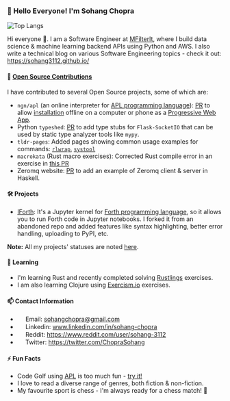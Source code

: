 ### 👋 Hello Everyone! I'm Sohang Chopra
<!--
Commenting this out because it's showing bad score right now :(

[![Sohang's GitHub stats](https://github-readme-stats.vercel.app/api?username=sohang3112&show_icons=true&theme=gruvbox_light&hide=ipynb)](https://github.com/anuraghazra/github-readme-stats)
-->

![Top Langs](https://github-readme-stats.vercel.app/api/top-langs/?username=sohang3112&hide=html,scss,markdown,shell,jupyter%20notebook&layout=compact&theme=gruvbox_light)

Hi everyone 👋. I am a Software Engineer at [MFilterIt](https://www.mfilterit.com/), where I build data science & machine learning backend APIs using Python and AWS. 
I also write a technical blog on various Software Engineering topics - check it out: https://sohang3112.github.io/

#### 👯 [Open Source Contributions](https://github.com/search?q=author%3Asohang3112%20is%3Apr%20is%3Amerged&type=pullrequests)
I have contributed to several Open Source projects, some of which are:
- `ngn/apl` (an online interpreter for [APL programming language](https://en.wikipedia.org/wiki/APL_(programming_language))): [PR](https://github.com/abrudz/ngn-apl/pull/3) to allow [installation](https://support.google.com/chrome/answer/9658361?hl=en&co=GENIE.Platform%3DDesktop) offline on a computer or phone as a [Progressive Web App](https://developer.mozilla.org/en-US/docs/Web/Progressive_web_apps).
- Python `typeshed`: [PR](https://github.com/python/typeshed/pull/10735) to add type stubs for `Flask-SocketIO` that can be used by static type analyzer tools like `mypy`.
- `tldr-pages`: Added pages showing common usage examples for commands: [`rlwrap`](https://github.com/tldr-pages/tldr/pull/11941), [`systool`](https://github.com/tldr-pages/tldr/pull/13096)
- `macrokata` (Rust macro exercises): Corrected Rust compile error in an exercise in [this PR](https://github.com/tfpk/macrokata/pull/26)
- Zeromq website: [PR](https://github.com/zeromq/zeromq.org/pull/140) to add an example of Zeromq client & server in Haskell.

#### 🛠️ Projects
- [IForth](https://github.com/sohang3112/iforth): It's a Jupyter kernel for [Forth programming language](https://en.wikipedia.org/wiki/Forth_(programming_language)), so it allows you to run Forth code in Jupyter notebooks. I forked it from an abandoned repo and added features like syntax highlighting, better error handling, uploading to PyPI, etc.

**Note:** All my projects' statuses are noted [here](https://github.com/sohang3112/sohang3112.github.io/issues/9).

#### 🌱 Learning
- I'm learning Rust and recently completed solving [Rustlings](https://github.com/rust-lang/rustlings) exercises.
- I am also learning Clojure using [Exercism.io](https://exercism.org/tracks/clojure) exercises.

#### 📫 Contact Information
- <img src="https://cdn4.iconfinder.com/data/icons/social-media-logos-6/512/112-gmail_email_mail-512.png" width="15" height="15"> Email: sohangchopra@gmail.com
- <img src="https://upload.wikimedia.org/wikipedia/commons/thumb/c/ca/LinkedIn_logo_initials.png/600px-LinkedIn_logo_initials.png?20140125013055" width="15" height="15"> Linkedin: www.linkedin.com/in/sohang-chopra
- <img src="https://toppng.com/uploads/preview/reddit-logo-reddit-icon-115628658968pe8utyxjt.png" width="15" height="15"> Reddit: https://www.reddit.com/user/sohang-3112
- <img src="https://upload.wikimedia.org/wikipedia/commons/thumb/6/6f/Logo_of_Twitter.svg/512px-Logo_of_Twitter.svg.png?20220821125553" width="15" height="15"> Twitter: https://twitter.com/ChopraSohang

#### ⚡ Fun Facts
- Code Golf using [APL](https://tryapl.org) is too much fun - [try it!](https://codegolf.stackexchange.com)
- I love to read a diverse range of genres, both fiction & non-fiction.
- My favourite sport is chess - I'm always ready for a chess match! 🙂
